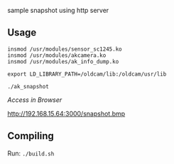 sample snapshot using http server


## Usage

```
insmod /usr/modules/sensor_sc1245.ko
insmod /usr/modules/akcamera.ko
insmod /usr/modules/ak_info_dump.ko

export LD_LIBRARY_PATH=/oldcam/lib:/oldcam/usr/lib
```

`./ak_snapshot`

*Access in Browser*

http://192.168.15.64:3000/snapshot.bmp


## Compiling

Run: `./build.sh`


